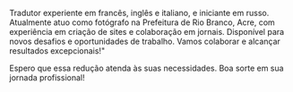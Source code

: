 Tradutor experiente em francês, inglês e italiano, e iniciante em russo. Atualmente atuo como fotógrafo na Prefeitura de Rio Branco, Acre, com experiência em criação de sites e colaboração em jornais. Disponível para novos desafios e oportunidades de trabalho. Vamos colaborar e alcançar resultados excepcionais!"

Espero que essa redução atenda às suas necessidades. Boa sorte em sua jornada profissional!

<!---
renilson750/renilson750 is a ✨ special ✨ repository because its `README.md` (this file) appears on your GitHub profile.
You can click the Preview link to take a look at your changes.
--->
